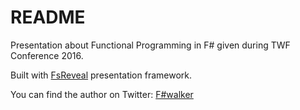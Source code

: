 # README

Presentation about Functional Programming in F# given during TWF Conference 2016.

Built with [FsReveal](http://fsprojects.github.io/FsReveal/) presentation framework.

You can find the author on Twitter: [F#walker](https://twitter.com/FSharpWalker)
